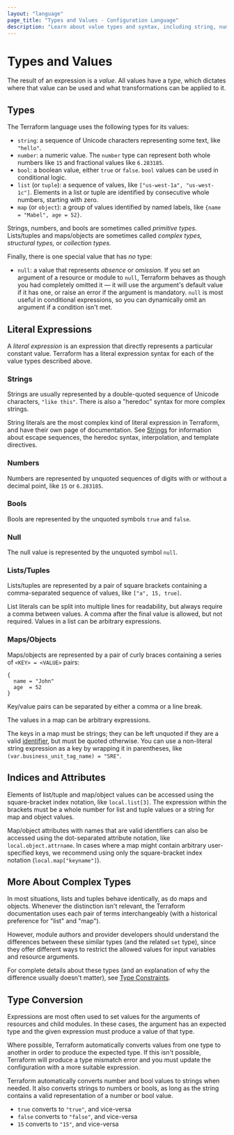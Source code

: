 ```yaml
---
layout: "language"
page_title: "Types and Values - Configuration Language"
description: "Learn about value types and syntax, including string, number, bool, list, and map. Also learn about complex types and type conversion."
---
```


# Types and Values

The result of an expression is a _value_. All values have a _type_, which
dictates where that value can be used and what transformations can be
applied to it.

## Types

The Terraform language uses the following types for its values:

* `string`: a sequence of Unicode characters representing some text, like
  `"hello"`.
* `number`: a numeric value. The `number` type can represent both whole
  numbers like `15` and fractional values like `6.283185`.
* `bool`: a boolean value, either `true` or `false`. `bool` values can be used in conditional
  logic.
* `list` (or `tuple`): a sequence of values, like
  `["us-west-1a", "us-west-1c"]`. Elements in a list or tuple are identified by
  consecutive whole numbers, starting with zero.
* `map` (or `object`): a group of values identified by named labels, like
  `{name = "Mabel", age = 52}`.

Strings, numbers, and bools are sometimes called _primitive types._ Lists/tuples and maps/objects are sometimes called _complex types,_ _structural types,_ or _collection types._

Finally, there is one special value that has _no_ type:

* `null`: a value that represents _absence_ or _omission._ If you set an
  argument of a resource or module to `null`, Terraform behaves as though you
  had completely omitted it — it will use the argument's default value if it has
  one, or raise an error if the argument is mandatory. `null` is most useful in
  conditional expressions, so you can dynamically omit an argument if a
  condition isn't met.

## Literal Expressions

A _literal expression_ is an expression that directly represents a particular
constant value. Terraform has a literal expression syntax for each of the value
types described above.

### Strings

Strings are usually represented by a double-quoted sequence of Unicode
characters, `"like this"`. There is also a "heredoc" syntax for more complex
strings.

String literals are the most complex kind of literal expression in
Terraform, and have their own page of documentation. See [Strings](./strings.html)
for information about escape sequences, the heredoc syntax, interpolation, and
template directives.

### Numbers

Numbers are represented by unquoted sequences of digits with or without a
decimal point, like `15` or `6.283185`.

### Bools

Bools are represented by the unquoted symbols `true` and `false`.

### Null

The null value is represented by the unquoted symbol `null`.

### Lists/Tuples

Lists/tuples are represented by a pair of square brackets containing a
comma-separated sequence of values, like `["a", 15, true]`.

List literals can be split into multiple lines for readability, but always
require a comma between values. A comma after the final value is allowed,
but not required. Values in a list can be arbitrary expressions.

### Maps/Objects

Maps/objects are represented by a pair of curly braces containing a series of
`<KEY> = <VALUE>` pairs:

```hcl
{
  name = "John"
  age  = 52
}
```

Key/value pairs can be separated by either a comma or a line break.

The values in a map
can be arbitrary expressions.

The keys in a map must be strings; they can be left unquoted if
they are a valid [identifier](/docs/language/syntax/configuration.html#identifiers), but must be quoted
otherwise. You can use a non-literal string expression as a key by wrapping it in
parentheses, like `(var.business_unit_tag_name) = "SRE"`.

## Indices and Attributes

[inpage-index]: #indices-and-attributes

Elements of list/tuple and map/object values can be accessed using
the square-bracket index notation, like `local.list[3]`. The expression within
the brackets must be a whole number for list and tuple values or a string
for map and object values.

Map/object attributes with names that are valid identifiers can also be accessed
using the dot-separated attribute notation, like `local.object.attrname`.
In cases where a map might contain arbitrary user-specified keys, we recommend
using only the square-bracket index notation (`local.map["keyname"]`).

## More About Complex Types

In most situations, lists and tuples behave identically, as do maps and objects.
Whenever the distinction isn't relevant, the Terraform documentation uses each
pair of terms interchangeably (with a historical preference for "list" and
"map").

However, module authors and provider developers should understand the
differences between these similar types (and the related `set` type), since they
offer different ways to restrict the allowed values for input variables and
resource arguments.

For complete details about these types (and an explanation of why the difference
usually doesn't matter), see [Type Constraints](/docs/language/expressions/type-constraints.html).

## Type Conversion

Expressions are most often used to set values for the arguments of resources and
child modules. In these cases, the argument has an expected type and the given
expression must produce a value of that type.

Where possible, Terraform automatically converts values from one type to
another in order to produce the expected type. If this isn't possible, Terraform
will produce a type mismatch error and you must update the configuration with a
more suitable expression.

Terraform automatically converts number and bool values to strings when needed.
It also converts strings to numbers or bools, as long as the string contains a
valid representation of a number or bool value.

* `true` converts to `"true"`, and vice-versa
* `false` converts to `"false"`, and vice-versa
* `15` converts to `"15"`, and vice-versa

